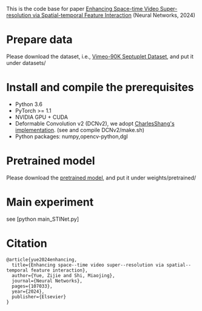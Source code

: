 This is the code base for paper [Enhancing Space-time Video Super-resolution via Spatial-temporal Feature Interaction](https://arxiv.org/abs/2207.08960)
(Neural Networks, 2024)

# Prepare data
  Please download the dataset, i.e., [Vimeo-90K Septuplet Dataset](http://data.csail.mit.edu/tofu/dataset/vimeo_septuplet.zip), and put it under datasets/
# Install and compile the prerequisites
- Python 3.6
- PyTorch >= 1.1
- NVIDIA GPU + CUDA
- Deformable Convolution v2 (DCNv2), we adopt [CharlesShang's implementation](https://github.com/CharlesShang/DCNv2). (see and compile DCNv2/make.sh) 
- Python packages: numpy,opencv-python,dgl
# Pretrained model
Please download the [pretrained model](https://drive.google.com/file/d/1fYM_PMQof-XFRFaw9LV2z7MI4X4L22al/view?usp=sharing), and put it under weights/pretrained/

# Main experiment

see [python main_STINet.py]


# Citation
```
@article{yue2024enhancing,
  title={Enhancing space--time video super--resolution via spatial--temporal feature interaction},
  author={Yue, Zijie and Shi, Miaojing},
  journal={Neural Networks},
  pages={107033},
  year={2024},
  publisher={Elsevier}
}
```
